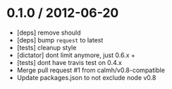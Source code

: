 
0.1.0 / 2012-06-20 
==================

  * [deps] remove should
  * [deps] bump `request` to latest
  * [tests] cleanup style
  * [dictator] dont limit anymore, just 0.6.x +
  * [tests] dont have travis test on 0.4.x
  * Merge pull request #1 from calmh/v0.8-compatible
  * Update packages.json to not exclude node v0.8
